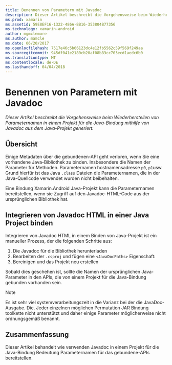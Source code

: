 ```yaml
---
title: Benennen von Parametern mit Javadoc
description: Dieser Artikel beschreibt die Vorgehensweise beim Wiederherstellen von Parameternamen in einem Projekt für die Java-Bindung mithilfe von Javadoc aus dem Java-Projekt generiert.
ms.prod: xamarin
ms.assetid: 59E8EF16-1322-486A-BB16-353804B77356
ms.technology: xamarin-android
author: mgmclemore
ms.author: mamcle
ms.date: 06/20/2017
ms.openlocfilehash: 7517e46c5b66123dc4e12fb5562c59f569f249aa
ms.sourcegitcommit: 945df041e2180cb20af08b83cc703ecd1aedc6b0
ms.translationtype: MT
ms.contentlocale: de-DE
ms.lasthandoff: 04/04/2018
---
```

# <a name="naming-parameters-with-javadoc"></a>Benennen von Parametern mit Javadoc

_Dieser Artikel beschreibt die Vorgehensweise beim Wiederherstellen von Parameternamen in einem Projekt für die Java-Bindung mithilfe von Javadoc aus dem Java-Projekt generiert._


## <a name="overview"></a>Übersicht

Einige Metadaten über die gebundenen-API geht verloren, wenn Sie eine vorhandene Java-Bibliothek zu binden. Insbesondere die Namen der Parameter für Methoden. Parameternamen hostnamensadresse `p0`, `p1`usw. Grund hierfür ist das Java `.class` Dateien die Parameternamen, die in der Java-Quellcode verwendet wurden nicht beibehalten. 

Eine Bindung Xamarin.Android Java-Projekt kann die Parameternamen bereitstellen, wenn sie Zugriff auf den Javadoc-HTML-Code aus der ursprünglichen Bibliothek hat. 

## <a name="integrating-javadoc-html-into-a-java-binding-project"></a>Integrieren von Javadoc HTML in einer Java Project binden

Integrieren von Javadoc HTML in einem Binden von Java-Projekt ist ein manueller Prozess, der die folgenden Schritte aus: 

1.  Die Javadoc für die Bibliothek herunterladen
2.  Bearbeiten der `.csproj` und fügen eine `<JavaDocPaths>` Eigenschaft:
3.  Bereinigen und das Projekt neu erstellen

Sobald dies geschehen ist, sollte die Namen der ursprünglichen Java-Parameter in den APIs, die von einem Projekt für die Java-Bindung gebunden vorhanden sein. 


> [!NOTE]
> Es ist sehr viel systemverarbeitungszeit in die Varianz bei der die JavaDoc-Ausgabe. Die. Jeder einzelnen möglichen Permutation JAR Bindung toolkette nicht unterstützt und daher einige Parameter möglicherweise nicht ordnungsgemäß benannt.


## <a name="summary"></a>Zusammenfassung

Dieser Artikel behandelt wie verwenden Javadoc in einem Projekt für die Java-Bindung Bedeutung Parameternamen für das gebundene-APIs bereitstellen. 

